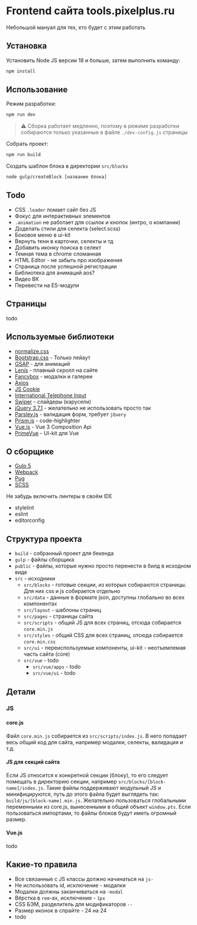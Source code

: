 # Frontend сайта tools.pixelplus.ru

Небольшой мануал для тех, кто будет с этим работать

## Установка

Установить Node JS версии 18 и больше, затем выполнить команду:

```bash
npm install
```

## Использование

Режим разработки:

```bash
npm run dev
```

> ⚠️ Сборка работает медленно, поэтому в режиме разработки собираются только указанные в файле `./dev-config.js` страницы

Собрать проект:

```bash
npm run build
```

Создать шаблон блока в директории `src/blocks`

```bash
node gulp/createBlock [название блока]
```

## Todo

* CSS `.loader` ломает сайт без JS
* Фокус для интерактивных элементов
* `.animation` не работает для ссылок и кнопок (интро, о компании)
* Доделать стили для селекта (select.scss)
* Боковое меню в ui-kit
* Вернуть тени в карточки, селекты и тд
* Добавить иконку поиска в селект
* Темная тема в chrome сломанная
* HTML Editor - не забыть про изображения
* Страница после успешной регистрации
* Библиотека для анимаций aos?
* Видео ВК
* Перевести на ES-модули

## Страницы

todo

## Используемые библиотеки

* [normalize.css](https://necolas.github.io/normalize.css/)
* [Bootstrap.css](https://getbootstrap.com/docs/5.3/getting-started/introduction/) - Только лейаут
* [GSAP](https://gsap.com/) - для анимаций
* [Lenis](https://github.com/darkroomengineering/lenis) - плавный скролл на сайте
* [Fancybox](https://fancyapps.com/fancybox/) - модалки и галереи
* [Axios](https://axios-http.com/docs/intro)
* [JS Cookie](https://github.com/js-cookie/js-cookie#readme)
* [International Telephone Input](https://github.com/jackocnr/intl-tel-input)
* [Swiper](https://swiperjs.com/swiper-api) - слайдеры (карусели)
* [jQuery 3.7.1](https://api.jquery.com/) - желательно не использовать просто так
* [Parsley.js](https://parsleyjs.org/doc/index.html) - валидация форм, требует `jQuery`
* [Prism.js](https://prismjs.com/) - code-highlighter
* [Vue.js](https://vuejs.org/) - Vue 3 Composition Api
* [PrimeVue](https://primevue.org/) - UI-kit для Vue

## О сборщике

* [Gulp 5](https://gulpjs.com/)
* [Webpack](https://webpack.js.org/)
* [Pug](https://pugjs.org/api/getting-started.html)
* [SCSS](https://sass-lang.com/)

Не забудь включить линтеры в своём IDE

* stylelint
* eslint
* editorconfig

## Структура проекта

* `build` - собранный проект для бекенда
* `gulp` - файлы сборщика
* `public` - файлы, которые нужно просто перенести в билд в исходном виде
* `src` - исходники
  * `src/blocks` - готовые секции, из которых собираются страницы. Для них css и js собирается отдельно
  * `src/data` - данные в формате json, доступны глобально во всех компонентах
  * `src/layout` - шаблоны страниц
  * `src/pages` - страницы сайта
  * `src/scripts` - общий JS для всех страниц, отсюда собирается `core.min.js`
  * `src/styles` - общий CSS для всех страниц, отсюда собирается `core.min.css`
  * `src/ui` - переиспользуемые компоненты, ui-kit - неотъемлемая часть сайта (core)
  * `src/vue` - todo
    * `src/vue/apps` - todo
    * `src/vue/ui` - todo

## Детали

### JS

#### core.js

Файл `core.min.js` собирается из `src/scripts/index.js`.
В него попадает весь общий код для сайта, например модалки, селекты, валидация и т.д.

#### JS для секций сайта

Если JS относится к конкретной секции (блоку), то его следует помещать в директорию секции, например `src/blocks/[block-name]/index.js`.
Такие файлы поддерживают модульный JS и минифицируются, путь до этого файла будет выглядеть так: `build/js/[block-name].min.js`.
Желательно пользоваться глобальными переменными из core.js, вынесенными в общий объект `window.pts`.
Если пользоваться импортами, то файлы блоков будут иметь огромный размер.

#### Vue.js

todo

## Какие-то правила

* Все связанные с JS классы должно начинаться на `js-`
* Не использовать id, исключение - модалки
* Модалки должны заканчиваться на `-modal`
* Вёрстка в `rem`-ах, исключение - `1px`
* CSS БЭМ, разделитель для модификаторов `--`
* Размер иконок в спрайте - 24 на 24
* todo
